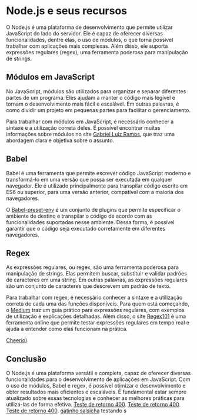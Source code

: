 # Node.js e seus recursos

O Node.js é uma plataforma de desenvolvimento que permite utilizar JavaScript do lado do servidor. Ele é capaz de oferecer diversas funcionalidades, dentre elas, o uso de módulos, o que torna possível trabalhar com aplicações mais complexas. Além disso, ele suporta expressões regulares (regex), uma ferramenta poderosa para manipulação de strings.

## Módulos em JavaScript

No JavaScript, módulos são utilizados para organizar e separar diferentes partes de um programa. Eles ajudam a manter o código mais legível e tornam o desenvolvimento mais fácil e escalável. Em outras palavras, é como dividir um projeto em pequenas partes para facilitar o gerenciamento.

Para trabalhar com módulos em JavaScript, é necessário conhecer a sintaxe e a utilização correta deles. É possível encontrar muitas informações sobre módulos no site [Gabriel Luiz Ramos](https://gabrieluizramos.com.br/modulos-em-javascript), que traz uma abordagem clara e objetiva sobre o assunto.

## Babel

Babel é uma ferramenta que permite escrever código JavaScript moderno e transformá-lo em uma versão que possa ser executada em qualquer navegador. Ele é utilizado principalmente para transpilar código escrito em ES6 ou superior, para uma versão anterior, compatível com a maioria dos navegadores.

O [Babel-preset-env](https://babeljs.io/docs/babel-preset-env) é um conjunto de plugins que permite especificar o ambiente de destino e transpilar o código de acordo com as funcionalidades suportadas nesse ambiente. Dessa forma, é possível garantir que o código seja executado corretamente em diferentes navegadores.

## Regex

As expressões regulares, ou regex, são uma ferramenta poderosa para manipulação de strings. Elas permitem buscar, substituir e validar padrões de caracteres em uma string. Em outras palavras, as expressões regulares são um conjunto de caracteres que descrevem um padrão de texto.

Para trabalhar com regex, é necessário conhecer a sintaxe e a utilização correta de cada uma das funções disponíveis. Para quem está começando, o [Medium](https://medium.com/xp-inc/regex-um-guia-pratico-para-express%C3%B5es-regulares-1ac5fa4dd39f) traz um guia prático para expressões regulares, com exemplos de utilização e explicações detalhadas. Além disso, o site [Regex101](https://regex101.com/) é uma ferramenta online que permite testar expressões regulares em tempo real e ajuda a entender como elas funcionam na prática.

 [Cheerio](https://github.com/cheeriojs/cheerio)).

## Conclusão

O Node.js é uma plataforma versátil e completa, capaz de oferecer diversas funcionalidades para o desenvolvimento de aplicações em JavaScript. Com o uso de módulos, Babel e regex, é possível otimizar o desenvolvimento e obter resultados mais eficientes e escaláveis. É fundamental estar sempre atualizado sobre essas tecnologias e conhecer as melhores práticas para utilizá-las de forma efetiva.
[Teste de retorno 400](https://httpstat.us/404).
[Teste de retorno 400](https://httpstat.us/404).
[Teste de retorno 400](https://httpstat.us/404).
[gatinho salsicha](https://gatinhosalsicha.com.br/)
testando s